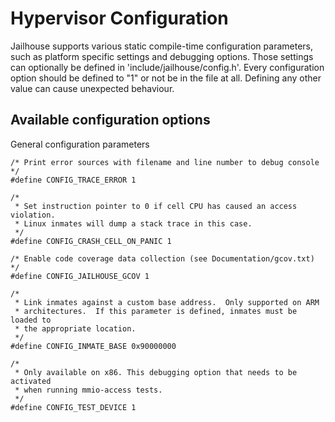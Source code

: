 Hypervisor Configuration
========================

Jailhouse supports various static compile-time configuration
parameters, such as platform specific settings and debugging options.
Those settings can optionally be defined in
'include/jailhouse/config.h'.
Every configuration option should be defined to "1" or not be in the file at
all. Defining any other value can cause unexpected behaviour.

Available configuration options
-------------------------------

General configuration parameters

    /* Print error sources with filename and line number to debug console */
    #define CONFIG_TRACE_ERROR 1

    /*
     * Set instruction pointer to 0 if cell CPU has caused an access violation.
     * Linux inmates will dump a stack trace in this case.
     */
    #define CONFIG_CRASH_CELL_ON_PANIC 1

    /* Enable code coverage data collection (see Documentation/gcov.txt) */
    #define CONFIG_JAILHOUSE_GCOV 1

    /*
     * Link inmates against a custom base address.  Only supported on ARM
     * architectures.  If this parameter is defined, inmates must be loaded to
     * the appropriate location.
     */
    #define CONFIG_INMATE_BASE 0x90000000

    /*
     * Only available on x86. This debugging option that needs to be activated
     * when running mmio-access tests.
     */
    #define CONFIG_TEST_DEVICE 1

